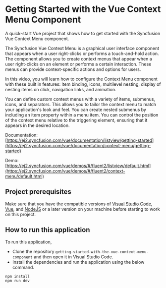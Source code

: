 # Getting Started with the Vue Context Menu Component
A quick-start Vue project that shows how to get started with the Syncfusion Vue Context Menu component.

The Syncfusion Vue Context Menu is a graphical user interface component that appears when a user right-clicks or performs a touch-and-hold action. The component allows you to create context menus that appear when a user right-clicks on an element or performs a certain interaction. These menus can provide context-specific actions and options for users.  

In this video, you will learn how to configure the Context Menu component with these built in features: item binding, icons, multilevel nesting, display of nesting items on click, navigation links, and animation.  

You can define custom context menus with a variety of items, submenus, icons, and separators. This allows you to tailor the context menu to match your application's look and feel. You can create nested submenus by including an item property within a menu item. You can control the position of the context menu relative to the triggering element, ensuring that it appears in the desired location. 

Documentation: [https://ej2.syncfusion.com/vue/documentation/listview/getting-started](https://ej2.syncfusion.com/vue/documentation/context-menu/getting-started)

Demo: [https://ej2.syncfusion.com/vue/demos/#/fluent2/listview/default.html](https://ej2.syncfusion.com/vue/demos/#/fluent2/context-menu/default.html)

## Project prerequisites
Make sure that you have the compatible versions of [Visual Studio Code](https://code.visualstudio.com/download ), [Vue](https://cli.vuejs.org/guide/installation.html), and  [NodeJS](https://nodejs.org/en/download) or a later version on your machine before starting to work on this project.

## How to run this application
To run this application,
- Clone the repository `getting-started-with-the-vue-context-menu-component`  and then open it in Visual Studio Code.
- Install the dependencies and run the application using the below command.
```bash
npm install
npm run dev
```
